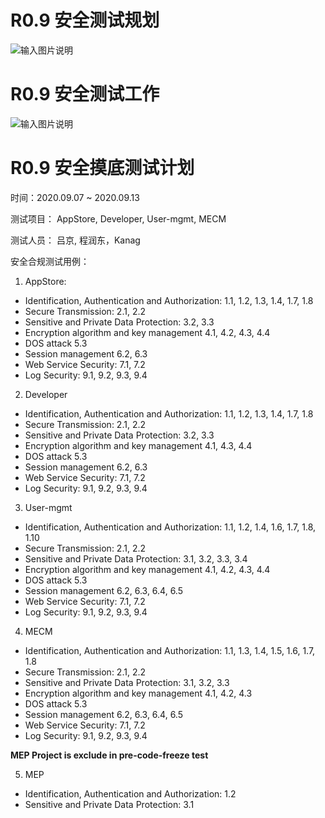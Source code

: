 # R0.9 安全测试规划

![输入图片说明](https://images.gitee.com/uploads/images/2020/0814/111024_641ff307_5645267.png "测试领域分类-v0.2.png")

# R0.9 安全测试工作

![输入图片说明](https://images.gitee.com/uploads/images/2020/0903/105153_5584ba84_5645267.png "安全测试流程.png")

# R0.9 安全摸底测试计划

时间：2020.09.07 ~ 2020.09.13

测试项目： AppStore, Developer, User-mgmt, MECM

测试人员： 吕京, 程润东，Kanag

安全合规测试用例：
1. AppStore:
 - Identification, Authentication and Authorization: 1.1, 1.2, 1.3, 1.4, 1.7, 1.8
 - Secure Transmission: 2.1, 2.2
 - Sensitive and Private Data Protection: 3.2, 3.3
 - Encryption algorithm and key management 4.1, 4.2, 4.3, 4.4
 - DOS attack 5.3
 - Session management 6.2, 6.3
 - Web Service Security: 7.1, 7.2
 - Log Security: 9.1, 9.2, 9.3, 9.4
2. Developer
 - Identification, Authentication and Authorization: 1.1, 1.2, 1.3, 1.4, 1.7, 1.8
 - Secure Transmission: 2.1, 2.2
 - Sensitive and Private Data Protection: 3.2, 3.3
 - Encryption algorithm and key management 4.1, 4.3, 4.4
 - DOS attack 5.3
 - Session management 6.2, 6.3
 - Web Service Security: 7.1, 7.2
 - Log Security: 9.1, 9.2, 9.3, 9.4
3. User-mgmt
 - Identification, Authentication and Authorization: 1.1, 1.2, 1.4, 1.6, 1.7, 1.8, 1.10
 - Secure Transmission: 2.1, 2.2
 - Sensitive and Private Data Protection: 3.1, 3.2, 3.3, 3.4
 - Encryption algorithm and key management 4.1, 4.2, 4.3, 4.4
 - DOS attack 5.3
 - Session management 6.2, 6.3, 6.4, 6.5
 - Web Service Security: 7.1, 7.2
 - Log Security: 9.1, 9.2, 9.3, 9.4
4. MECM
 - Identification, Authentication and Authorization: 1.1, 1.3, 1.4, 1.5, 1.6, 1.7, 1.8
 - Secure Transmission: 2.1, 2.2
 - Sensitive and Private Data Protection: 3.1, 3.2, 3.3
 - Encryption algorithm and key management 4.1, 4.2, 4.3
 - DOS attack 5.3
 - Session management 6.2, 6.3, 6.4, 6.5
 - Web Service Security: 7.1, 7.2
 - Log Security: 9.1, 9.2, 9.3, 9.4

**MEP Project is exclude in pre-code-freeze test**

5. MEP
 - Identification, Authentication and Authorization: 1.2
 -  Sensitive and Private Data Protection: 3.1
